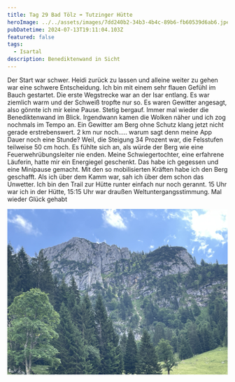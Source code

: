```yaml
---
title: Tag 29 Bad Tölz ➡️ Tutzinger Hütte
heroImage: ../../assets/images/7dd240b2-34b3-4b4c-89b6-fb60539d6ab6.jpeg
pubDatetime: 2024-07-13T19:11:04.103Z
featured: false
tags:
  - Isartal
description: Benediktenwand in Sicht
---
```

Der Start war schwer. Heidi zurück zu lassen und alleine weiter zu gehen war eine schwere Entscheidung. Ich bin mit einem sehr flauen Gefühl im Bauch gestartet. Die erste Wegstrecke war an der Isar entlang. Es war ziemlich warm und der Schweiß tropfte nur so. Es waren Gewitter angesagt, also gönnte ich mir keine Pause. Stetig bergauf. Immer mal wieder die Benediktenwand im Blick. Irgendwann kamen die Wolken näher und ich zog nochmals im Tempo an. Ein Gewitter am Berg ohne Schutz klang jetzt nicht gerade erstrebenswert. 2 km nur noch….. warum sagt denn meine App Dauer noch eine Stunde? Weil, die Steigung 34 Prozent war, die Felsstufen teilweise 50 cm hoch. Es fühlte sich an, als würde der Berg wie eine Feuerwehrübungsleiter nie enden. Meine Schwiegertochter, eine erfahrene Läuferin, hatte mir ein Energiegel geschenkt. Das habe ich gegessen und eine Minipause gemacht. Mit den so mobilisierten Kräften habe ich den Berg geschafft. Als ich über dem Kamm war, sah ich über dem schon das Unwetter. Ich bin den Trail zur Hütte runter einfach nur noch gerannt. 15 Uhr war ich in der Hütte, 15:15 Uhr war draußen Weltuntergangsstimmung. Mal wieder Glück gehabt 

![](../../assets/images/43449b58-32e9-494f-abe5-8d53c287dede-5862-0000016945d80293.jpeg)